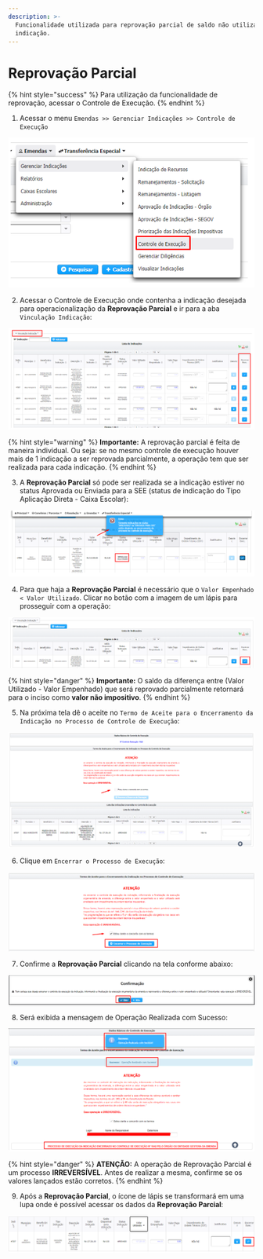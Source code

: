 ```yaml
---
description: >-
  Funcionalidade utilizada para reprovação parcial de saldo não utilizado da
  indicação.
---
```


# Reprovação Parcial

{% hint style="success" %}
Para utilização da funcionalidade de reprovação, acessar o Controle de Execução.
{% endhint %}

1. Acessar o menu `Emendas >> Gerenciar Indicações >> Controle de Execução`

![](../.gitbook/assets/image%20%28369%29.png)

2. Acessar o Controle de Execução onde contenha a indicação desejada para operacionalização da **Reprovação Parcial** e ir para a aba `Vinculação Indicação`:

![](../.gitbook/assets/image%20%28373%29.png)

{% hint style="warning" %}
**Importante:** A reprovação parcial é feita de maneira individual. Ou seja: se no mesmo controle de execução houver mais de 1 indicação a ser reprovada parcialmente, a operação tem que ser realizada para cada indicação.
{% endhint %}

3. A **Reprovação Parcial** só pode ser realizada se a indicação estiver no status Aprovada ou Enviada para a SEE \(status de indicação do Tipo Aplicação Direta - Caixa Escolar\):

![](../.gitbook/assets/image%20%28371%29.png)

4. Para que haja a **Reprovação Parcial** é necessário que o `Valor Empenhado < Valor Utilizado`.  Clicar no botão com a imagem de um lápis para prosseguir com a operação: 

![](../.gitbook/assets/image%20%28366%29.png)

{% hint style="danger" %}
**Importante:** O saldo da diferença entre \(Valor Utilizado - Valor Empenhado\) que será reprovado parcialmente retornará para o inciso como **valor não impositivo**.
{% endhint %}

5. Na próxima tela dê o aceite no `Termo de Aceite para o Encerramento da Indicação no Processo de Controle de Execução`:

![](../.gitbook/assets/image%20%28372%29.png)

6. Clique em `Encerrar o Processo de Execução`:

![](../.gitbook/assets/image%20%28374%29.png)

7. Confirme a **Reprovação Parcial** clicando na tela conforme abaixo:

![](../.gitbook/assets/image%20%28370%29.png)

8. Será exibida a mensagem de Operação Realizada com Sucesso:

![](../.gitbook/assets/image%20%28363%29.png)

{% hint style="danger" %}
**ATENÇÃO:** A operação de Reprovação Parcial é um processo **IRREVERSÍVEL**. Antes de realizar a mesma, confirme se os valores lançados estão corretos.
{% endhint %}

9. Após a **Reprovação Parcial**, o ícone de lápis se transformará em uma lupa onde é possível acessar os dados da **Reprovação Parcial**:

![](../.gitbook/assets/image%20%28368%29.png)

